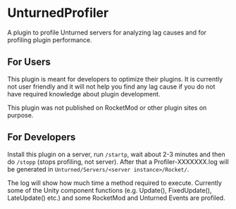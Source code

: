 # UnturnedProfiler
A plugin to profile Unturned servers for analyzing lag causes and for profiling plugin performance.

## For Users
This plugin is meant for developers to optimize their plugins. It is currently not user friendly and it will not help you find any lag cause if you do not have required knowledge about plugin development.

This plugin was not published on RocketMod or other plugin sites on purpose.

## For Developers
Install this plugin on a server, run `/startp`, wait about 2-3 minutes and then do `/stopp` (stops profiling, not server).
After that a Profiler-XXXXXXX.log will be generated in `Unturned/Servers/<server instance>/Rocket/`.

The log will show how much time a method required to execute. Currently some of the Unity component functions (e.g. Update(), FixedUpdate(), LateUpdate() etc.) and some RocketMod and Unturned Events are profiled.
